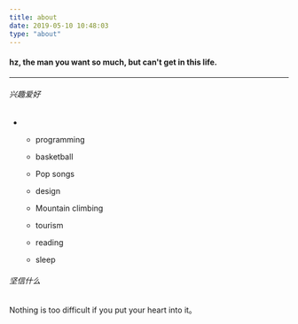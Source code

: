 ```yaml
---
title: about
date: 2019-05-10 10:48:03
type: "about"
---
```


#### hz, the man you want so much, but can't get in this life.

---

###### 兴趣爱好

- - programming
  
  - basketball
  
  - Pop songs
  
  - design
  
  - Mountain climbing
  
  - tourism
  
  - reading
  
  - sleep

###### 坚信什么

Nothing is too difficult if you put your heart into it。
